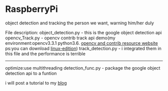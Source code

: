 # RaspberryPi
object detection and tracking the person we want, warning him/her duly

File description:
object_detection.py - this is the google object detection api
opencv_Track.py - opencv contrib track api demo(my environment:opencv3.3.1 python3.6. [opencv and contrib resource website](https://www.lfd.uci.edu/~gohlke/pythonlibs/) ps:you can download [linux-edition](https://pypi.python.org/pypi/opencv-python))
track_detection.py - i integrated them in this file and the performance is terrible

---
optimize:use multithreading
detection_func.py - package the google object detection api to a funtion

i will post a tutorial to my [blog](http://www.alanpro.win)